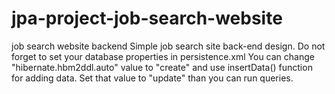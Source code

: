 # jpa-project-job-search-website
 job search website backend
Simple job search site back-end design.
Do not forget to set your database properties in persistence.xml
You can change "hibernate.hbm2ddl.auto" value to "create" and use insertData() function for adding data.
Set that value to "update" than you can run queries. 
